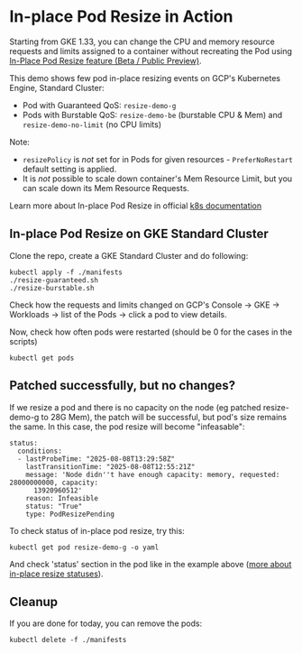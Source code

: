 # In-place Pod Resize in Action
Starting from GKE 1.33, you can change the CPU and memory resource requests and limits assigned to a container without recreating the Pod using [In-Place Pod Resize feature (Beta / Public Preview)](https://github.com/kubernetes/enhancements/tree/master/keps/sig-node/1287-in-place-update-pod-resources).

This demo shows few pod in-place resizing events on GCP's Kubernetes Engine, Standard Cluster:
* Pod with Guaranteed QoS: `resize-demo-g`
* Pods with Burstable QoS: `resize-demo-be` (burstable CPU & Mem) and `resize-demo-no-limit` (no CPU limits)

Note: 
* `resizePolicy` is *not* set for in Pods for given resources - `PreferNoRestart` default setting is applied.
* It is *not* possible to scale down container's Mem Resource Limit, but you can scale down its Mem Resource Requests. 

Learn more about In-place Pod Resize in official [k8s documentation](https://kubernetes.io/docs/tasks/configure-pod-container/resize-container-resources/)

## In-place Pod Resize on GKE Standard Cluster
Clone the repo, create a GKE Standard Cluster and do following:
```
kubectl apply -f ./manifests
./resize-guaranteed.sh
./resize-burstable.sh
```

Check how the requests and limits changed on GCP's Console -> GKE -> Workloads -> list of the Pods -> click a pod to view details.



Now, check how often pods were restarted (should be 0 for the cases in the scripts)
```
kubectl get pods
```

## Patched successfully, but no changes?
If we resize a pod and there is no capacity on the node (eg patched resize-demo-g to 28G Mem), the patch will be successful, but pod's size remains the same. In this case, the pod resize will become "infeasable":
```
status:
  conditions:
  - lastProbeTime: "2025-08-08T13:29:58Z"
    lastTransitionTime: "2025-08-08T12:55:21Z"
    message: 'Node didn''t have enough capacity: memory, requested: 28000000000, capacity:
      13920960512'
    reason: Infeasible
    status: "True"
    type: PodResizePending
```

To check status of in-place pod resize, try this:
``` 
kubectl get pod resize-demo-g -o yaml
```
And check 'status' section in the pod like in the example above ([more about in-place resize statuses](https://github.com/kubernetes/enhancements/tree/master/keps/sig-node/1287-in-place-update-pod-resources#resize-status)).

## Cleanup
If you are done for today, you can remove the pods:

```
kubectl delete -f ./manifests
```

